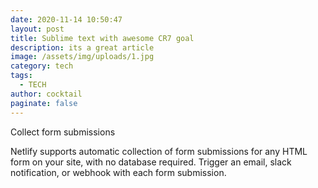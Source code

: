 ```yaml
---
date: 2020-11-14 10:50:47
layout: post
title: Sublime text with awesome CR7 goal
description: its a great article
image: /assets/img/uploads/1.jpg
category: tech
tags:
  - TECH
author: cocktail
paginate: false
---
```

Collect form submissions

Netlify supports automatic collection of form submissions for any HTML form on your site, with no database required. Trigger an email, slack notification, or webhook with each form submission.